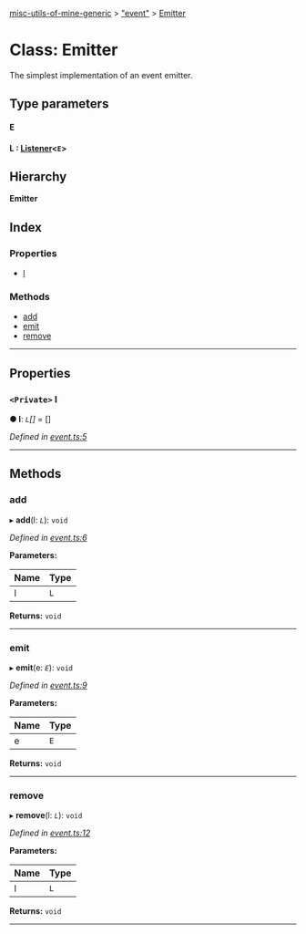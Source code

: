 [misc-utils-of-mine-generic](../README.md) > ["event"](../modules/_event_.md) > [Emitter](../classes/_event_.emitter.md)

# Class: Emitter

The simplest implementation of an event emitter.

## Type parameters
#### E 
#### L :  [Listener](../modules/_event_.md#listener)<`E`>
## Hierarchy

**Emitter**

## Index

### Properties

* [l](_event_.emitter.md#l)

### Methods

* [add](_event_.emitter.md#add)
* [emit](_event_.emitter.md#emit)
* [remove](_event_.emitter.md#remove)

---

## Properties

<a id="l"></a>

### `<Private>` l

**● l**: *`L`[]* =  []

*Defined in [event.ts:5](https://github.com/cancerberoSgx/misc-utils-of-mine/blob/1466ef5/misc-utils-of-mine-generic/src/event.ts#L5)*

___

## Methods

<a id="add"></a>

###  add

▸ **add**(l: *`L`*): `void`

*Defined in [event.ts:6](https://github.com/cancerberoSgx/misc-utils-of-mine/blob/1466ef5/misc-utils-of-mine-generic/src/event.ts#L6)*

**Parameters:**

| Name | Type |
| ------ | ------ |
| l | `L` |

**Returns:** `void`

___
<a id="emit"></a>

###  emit

▸ **emit**(e: *`E`*): `void`

*Defined in [event.ts:9](https://github.com/cancerberoSgx/misc-utils-of-mine/blob/1466ef5/misc-utils-of-mine-generic/src/event.ts#L9)*

**Parameters:**

| Name | Type |
| ------ | ------ |
| e | `E` |

**Returns:** `void`

___
<a id="remove"></a>

###  remove

▸ **remove**(l: *`L`*): `void`

*Defined in [event.ts:12](https://github.com/cancerberoSgx/misc-utils-of-mine/blob/1466ef5/misc-utils-of-mine-generic/src/event.ts#L12)*

**Parameters:**

| Name | Type |
| ------ | ------ |
| l | `L` |

**Returns:** `void`

___

